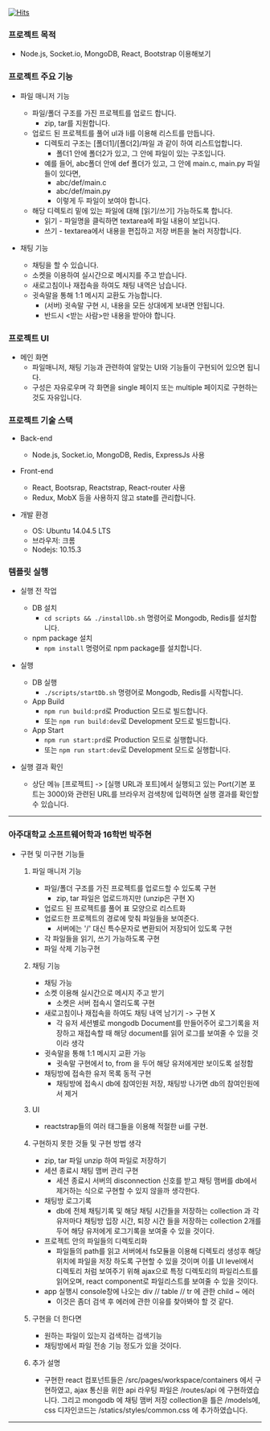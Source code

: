[![Hits](https://hits.seeyoufarm.com/api/count/incr/badge.svg?url=https://github.com/terajh/React_Web_Project)](https://hits.seeyoufarm.com) 

### 프로젝트 목적
- Node.js, Socket.io, MongoDB, React, Bootstrap 이용해보기

### 프로젝트 주요 기능
- 파일 매니저 기능
  - 파일/폴더 구조를 가진 프로젝트를 업로드 합니다.
    - zip, tar를 지원합니다.
  - 업로드 된 프로젝트를 풀어 ul과 li를 이용해 리스트를 만듭니다.
    - 디렉토리 구조는 [폴더1]/[폴더2]/파일 과 같이 하여 리스트업합니다.
      - 폴더1 안에 폴더2가 있고, 그 안에 파일이 있는 구조입니다.
    - 예를 들어, abc폴더 안에 def 폴더가 있고, 그 안에 main.c, main.py 파일들이 있다면,
      - abc/def/main.c
      - abc/def/main.py
      - 이렇게 두 파일이 보여야 합니다.
  - 해당 디렉토리 밑에 있는 파일에 대해 [읽기/쓰기] 가능하도록 합니다.
    - 읽기 - 파일명을 클릭하면 textarea에 파일 내용이 보입니다.
    - 쓰기 -  textarea에서 내용을 편집하고 저장 버튼을 눌러 저장합니다.
	
- 채팅 기능
  - 채팅을 할 수 있습니다.
  - 소켓을 이용하여 실시간으로 메시지를 주고 받습니다.
  - 새로고침이나 재접속을 하여도 채팅 내역은 남습니다.
  - 귓속말을 통해 1:1 메시지 교환도 가능합니다.
    - (서버) 귓속말 구현 시, 내용을 모든 상대에게 보내면 안됩니다. 
    - 반드시 <받는 사람>만 내용을 받아야 합니다.
	
### 프로젝트 UI
- 메인 화면
  - 파일매니저, 채팅 기능과 관련하여 알맞는 UI와 기능들이 구현되어 있으면 됩니다.
  - 구성은 자유로우며 각 화면을 single 페이지 또는 multiple 페이지로 구현하는 것도 자유입니다.

### 프로젝트 기술 스택
- Back-end
  - Node.js, Socket.io, MongoDB, Redis, ExpressJs 사용
  
- Front-end
  - React, Bootsrap, Reactstrap, React-router 사용
  - Redux, MobX 등을 사용하지 않고 state를 관리합니다.
  
- 개발 환경
  - OS: Ubuntu 14.04.5 LTS
  - 브라우저: 크롬
  - Nodejs: 10.15.3
  
### 템플릿 실행
- 실행 전 작업
  - DB 설치
    - `cd scripts && ./installDb.sh` 명령어로 Mongodb, Redis를 설치합니다.
  - npm package 설치
    - `npm install` 명령어로 npm package를 설치합니다.
	
- 실행
  - DB 실행
    - `./scripts/startDb.sh` 명령어로 Mongodb, Redis를 시작합니다.
  - App Build
    - `npm run build:prd`로 Production 모드로 빌드합니다.
    - 또는 `npm run build:dev`로 Development 모드로 빌드합니다.
  - App Start
    - `npm run start:prd`로 Production 모드로 실행합니다.
    - 또는 `npm run start:dev`로 Development 모드로 실행합니다.

- 실행 결과 확인
  - 상단 메뉴 [프로젝트] -> [실행 URL과 포트]에서 실행되고 있는 Port(기본 포트는 3000)와 관련된 URL를 브라우저 검색창에 입력하면 실행 결과를 확인할 수 있습니다.
  


---
### 아주대학교 소프트웨어학과 16학번 박주현 

- 구현 및 미구현 기능들
	1. 파일 매니저 기능
		- 파일/폴더 구조를 가진 프로젝트를 업로드할 수 있도록 구현
			- zip, tar 파일은 업로드까지만 (unzip은 구현 X)
		- 업로드 된 프로젝트를 풀어 표 모양으로 리스트화
		- 업로드한 프로젝트의 경로에 맞춰 파일들을 보여준다.
			- 서버에는 '/' 대신 특수문자로 변환되어 저장되어 있도록 구현
		- 각 파일들을 읽기, 쓰기 가능하도록 구현
		+ 파일 삭제 기능구현

	2. 채팅 기능
		- 채팅 가능
		- 소켓 이용해 실시간으로 메시지 주고 받기 
			- 소켓은 서버 접속시 열리도록 구현
		- 새로고침이나 재접속을 하여도 채팅 내역 남기기 -> 구현 X
			- 각 유저 세션별로 mongodb Document를 만들어주어 로그기록을	저장하고 재접속할 때 해당
			document를 읽어 로그를 보여줄 수 있을 것이라 생각
		- 귓속말을 통해 1:1 메시지 교환 가능
			- 귓속말 구현에서 to, from 을 두어 해당 유저에게만 보이도록 설정함
		- 채팅방에 접속한 유저 목록 동적 구현
			- 채팅방에 접속시 db에 참여인원 저장, 채팅방 나가면 db의 참여인원에서 제거
	
	3. UI
		- reactstrap들의 여러 태그들을 이용해 적절한 ui를 구현.
	
	4. 구현하지 못한 것들 및 구현 방법 생각
		- zip, tar 파일 unzip 하여 파일로 저장하기
		- 세션 종료시 채팅 맴버 관리 구현
			- 세션 종료시 서버의 disconnection 신호를 받고 채팅 맴버를 db에서 제거하는 식으로 구현할 수 있지 않을까 생각한다.
		- 채팅방 로그기록
			- db에 전체 채팅기록 및 해당 채팅 시간들을 저장하는 collection 과 각 유저마다 채팅방 
			입장 시간, 퇴장 시간 들을 저장하는 collection 2개를 두어 해당 유저에게 로그기록을 보여줄
			수 있을 것이다.
		- 프로젝트 안의 파일들의 디렉토리화
			- 파일들의 path를 읽고 서버에서 fs모듈을 이용해 디렉토리 생성후 해당 위치에 파일을 저장
			하도록 구현할 수 있을 것이며 이를 UI level에서 디렉토리 처럼 보여주기 위해 ajax으로 특정
			디렉토리의 파일리스트를 읽어오며, react component로 파일리스트를 보여줄 수 있을 것이다.
		- app 실행시 console창에 나오는 div // table // tr 에 관한 child ~ 에러
			- 이것은 좀더 검색 후 에러에 관한 이유를 찾아봐야 할 것 같다.
			
	4. 구현을 더 한다면
		- 원하는 파일이 있는지 검색하는 검색기능
		- 채팅방에서 파일 전송 기능
		정도가 있을 것이다.
		
	5. 추가 설명
		- 구현한 react 컴포넌트들은 /src/pages/workspace/containers 에서 구현하였고, ajax 통신을 위한 api 라우팅 파일은 /routes/api 에 구현하였습니다. 그리고 mongodb 에 채팅 맴버 저장 collection을 틀은 /models에, css 디자인코드는 /statics/styles/common.css 에 추가하였습니다.
---


